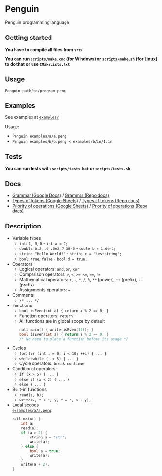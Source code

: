 # Penguin
Penguin programming language
## Getting started
**You have to compile all files from ``src/``**  

**You can run ``scripts/make.cmd`` (for Windows) or ``scripts/make.sh`` (for Linux) to do that or use ``CMakeLists.txt``**
## Usage
``Penguin path/to/program.peng``  
## Examples
See examples at [`examples/`](https://github.com/exsandebest/Penguin/tree/master/examples)

Usage:
  - ``Penguin examples/a/a.peng``  
  - ``Penguin examples/b/b.peng < examples/b/in/1.in``
## Tests
**You can run tests with ``scripts/tests.bat`` or ``scripts/tests.sh``**  
## Docs
* [Grammar (Google Docs)](https://docs.google.com/document/d/1y9UAdCVIHkVw3AbSU_anU4KZSvI54mrA7OSpKjKvKgw) / [Grammar (Repo docs)](https://github.com/exsandebest/Penguin/tree/master/docs/grammar.ebnf)
* [Types of tokens (Google Sheets)](https://docs.google.com/spreadsheets/d/1OBjwfQxot8h_A8aIbHIXjujbpoGofYAS0elkgWege0g) / [Types of tokens (Repo docs)](https://github.com/exsandebest/Penguin/tree/master/docs/token_types.md)
* [Priority of operations (Google Sheets)](https://docs.google.com/spreadsheets/d/13oeLWDSUfdM0VBEn_MVFWN4l8zxK8_NX0-rdQLC79vI) / [Priority of operations (Repo docs)](https://github.com/exsandebest/Penguin/tree/master/docs/priority_table.md)
## Description
* Variable types
    * `int`: `1`, `-5`, `0` - `int a = 7;`
    * `double`: `0.2`, `.4`, `.5e2`, `7.3E-5` - `doule b = 1.0e-3;`
    * `string`: `"Hello World!"` - `string c = "teststring";`
    * `bool`: `true`, `false` - `bool d = true;`
* Operators
    * Logical operators: `and`, `or`, `xor`
    * Comparison operators: `>`, `<`, `>=`, `<=`, `==`, `!=`
    * Mathematical operators: `+`, `-`, `*`, `/`, `%`, `**` (power), `++` (prefix), `--` (prefix)
    * Assignments operators: `=`
* Comments
    * `/* ... */`
* Functions
    * `bool isEven(int a) { return a % 2 == 0; }`
    * Function operators: `return`
    * All functions are in global scope by default
      ```c++
      null main() { write(isEven(10)); }
      bool isEven(int a) { return a % 2 == 0; }
      /* No need to place a function before its usage */
      ```
* Cycles
    * `for`: `for (int i = 0; i < 10; ++i) { ... }`
    * `while`: `while (i < 5) { ... }`
    * Cycle operators: `break`, `continue`
* Conditional operators:
    * `if (x > 5) { ... }`
    * `else if (x < 2) { ... }`
    * `else { ... }`
* Built-in functions
    * `read(a, b);`
    * `write(x, " + ", y, " = ", x + y);`
* Local scopes  
    [`exsamples/a/a.peng`](https://github.com/exsandebest/Penguin/tree/master/examples/a/a.peng):
    ```c++
    null main() {
        int a;
        read(a);
        if (a > 2) {
            string a = "str";
            write(a);
        } else {
            bool a = true;
            write(a);
        }
        write(a + 2);
    }
    ```
